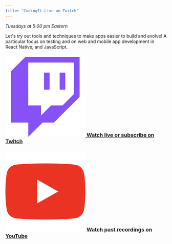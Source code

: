 ```yaml
---
title: "CodingIt.Live on Twitch"
---
```


<i>Tuesdays at 5:00 pm Eastern</i>

<p>Let's try out tools and techniques to make apps easier to build and evolve! A particular focus on testing and on web and mobile app development in React Native, and JavaScript.</p>

<h3>
  <a href="https://twitch.tv/codingitwrong/">
    <img src="/img/logos/twitch.png" alt="Twitch logo" class="stream-logo" />
    Watch live or subscribe on Twitch
  </a>
</h3>

<h3>
  <a href="https://www.youtube.com/playlist?list=PLXXnezSEtvNNP4thY98rOMpjw35Fz0W1c">
    <img src="/img/logos/youtube.png" alt="YouTube logo" class="stream-logo" />
    Watch past recordings on YouTube
  </a>
</h3>
